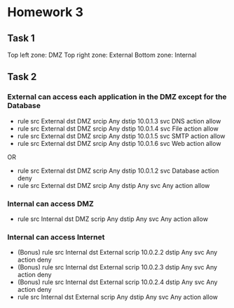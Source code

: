# Homework 3

## Task 1

Top left zone: DMZ
Top right zone: External
Bottom zone: Internal

## Task 2

### External can access each application in the DMZ except for the Database

* rule src External dst DMZ srcip Any dstip 10.0.1.3 svc DNS action allow
* rule src External dst DMZ srcip Any dstip 10.0.1.4 svc File action allow
* rule src External dst DMZ srcip Any dstip 10.0.1.5 svc SMTP action allow
* rule src External dst DMZ srcip Any dstip 10.0.1.6 svc Web action allow

OR

* rule src External dst DMZ scrip Any dstip 10.0.1.2 svc Database action deny
* rule src External dst DMZ srcip Any dstip Any svc Any action allow

### Internal can access DMZ

* rule src Internal dst DMZ scrip Any dstip Any svc Any action allow

### Internal can access Internet

* (Bonus) rule src Internal dst External scrip 10.0.2.2 dstip Any svc Any action deny
* (Bonus) rule src Internal dst External scrip 10.0.2.3 dstip Any svc Any action deny
* (Bonus) rule src Internal dst External scrip 10.0.2.4 dstip Any svc Any action deny
* rule src Internal dst External scrip Any dstip Any svc Any action allow

